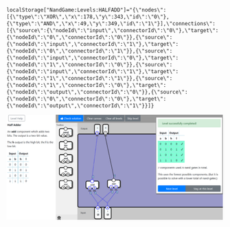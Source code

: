     localStorage["NandGame:Levels:HALFADD"]="{\"nodes\":[{\"type\":\"XOR\",\"x\":178,\"y\":343,\"id\":\"0\"},{\"type\":\"AND\",\"x\":49,\"y\":349,\"id\":\"1\"}],\"connections\":[{\"source\":{\"nodeId\":\"input\",\"connectorId\":\"0\"},\"target\":{\"nodeId\":\"0\",\"connectorId\":\"0\"}},{\"source\":{\"nodeId\":\"input\",\"connectorId\":\"1\"},\"target\":{\"nodeId\":\"0\",\"connectorId\":\"1\"}},{\"source\":{\"nodeId\":\"input\",\"connectorId\":\"0\"},\"target\":{\"nodeId\":\"1\",\"connectorId\":\"0\"}},{\"source\":{\"nodeId\":\"input\",\"connectorId\":\"1\"},\"target\":{\"nodeId\":\"1\",\"connectorId\":\"1\"}},{\"source\":{\"nodeId\":\"1\",\"connectorId\":\"0\"},\"target\":{\"nodeId\":\"output\",\"connectorId\":\"0\"}},{\"source\":{\"nodeId\":\"0\",\"connectorId\":\"0\"},\"target\":{\"nodeId\":\"output\",\"connectorId\":\"1\"}}]}

![2/6](HALFADD_COMP.png)